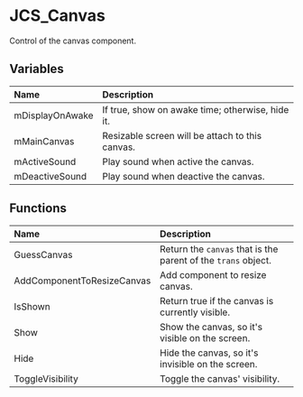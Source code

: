 # JCS_Canvas

Control of the canvas component.

## Variables

| Name            | Description                                      |
|:----------------|:-------------------------------------------------|
| mDisplayOnAwake | If true, show on awake time; otherwise, hide it. |
| mMainCanvas     | Resizable screen will be attach to this canvas.  |
| mActiveSound    | Play sound when active the canvas.               |
| mDeactiveSound  | Play sound when deactive the canvas.             |

## Functions

| Name                       | Description                                                   |
|:---------------------------|:--------------------------------------------------------------|
| GuessCanvas                | Return the `canvas` that is the parent of the `trans` object. |
| AddComponentToResizeCanvas | Add component to resize canvas.                               |
| IsShown                    | Return true if the canvas is currently visible.               |
| Show                       | Show the canvas, so it's visible on the screen.               |
| Hide                       | Hide the canvas, so it's invisible on the screen.             |
| ToggleVisibility           | Toggle the canvas' visibility.                                |
